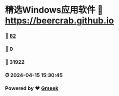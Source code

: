 # 精选Windows应用软件 :link: https://beercrab.github.io 
### :page_facing_up: [82](https://beercrab.github.io/tag.html) 
### :speech_balloon: 0 
### :hibiscus: 31922 
### :alarm_clock: 2024-04-15 15:30:45 
### Powered by :heart: [Gmeek](https://github.com/Meekdai/Gmeek)
